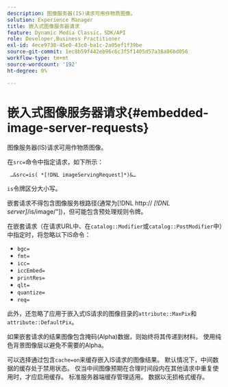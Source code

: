 ```yaml
---
description: 图像服务器(IS)请求可用作物质图像。
solution: Experience Manager
title: 嵌入式图像服务器请求
feature: Dynamic Media Classic，SDK/API
role: Developer,Business Practitioner
exl-id: 4ece9738-45e0-43c0-ba1c-2a05ef1f39be
source-git-commit: 1ec8b59f442eb96c6c3f5f1405d57a38a86bd056
workflow-type: tm+mt
source-wordcount: '192'
ht-degree: 0%

---
```


# 嵌入式图像服务器请求{#embedded-image-server-requests}

图像服务器(IS)请求可用作物质图像。

在`src=`命令中指定请求，如下所示：

` …&src=is( *[!DNL imageServingRequest]*)&…`

`is`令牌区分大小写。

嵌套请求不得包含图像服务根路径(通常为[!DNL http:// *[!DNL server]*/is/image/&quot;])，但可能包含预处理规则令牌。

在嵌套请求（在请求URL中、在`catalog::Modifier`或`catalog::PostModifier`中）中指定时，将忽略以下IS命令：

* `bgc=`
* `fmt=`
* `icc=`
* `iccEmbed=`
* `printRes=`
* `qlt=`
* `quantize=`
* `req=`

此外，还忽略了应用于嵌入式IS请求的图像目录的`attribute::MaxPix`和`attribute::DefaultPix`。

如果嵌套请求的结果图像包含掩码(Alpha)数据，则始终将其传递到材料。 使用纯色背景图像层以避免不需要的Alpha。

可以选择通过包含`cache=on`来缓存嵌入IS请求的图像结果。 默认情况下，中间数据的缓存处于禁用状态。 仅当中间图像预期在合理时间段内在其他请求中重复使用时，才应启用缓存。 标准服务器端缓存管理适用。 数据以无损格式缓存。

